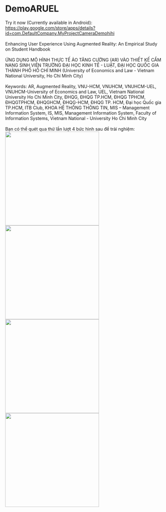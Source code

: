 # DemoARUEL
Try it now (Currently available in Android): https://play.google.com/store/apps/details?id=com.DefaultCompany.MyProjectCameraDemohihi
<br>
<br>
Enhancing User Experience Using Augmented Reality: An Empirical Study on Student Handbook
<br>
<br>
ỨNG DỤNG MÔ HÌNH THỰC TẾ ẢO TĂNG CƯỜNG (AR) VÀO THIẾT KẾ CẨM NANG SINH VIÊN TRƯỜNG ĐẠI HỌC KINH TẾ - LUẬT, ĐẠI HỌC QUỐC GIA THÀNH PHỐ HỒ CHÍ MINH (University of
Economics and Law - Vietnam National University, Ho Chi Minh City)
<br>
<br>
Keywords: AR, Augmented Reality, VNU-HCM, VNUHCM, VNUHCM-UEL, VNUHCM-University of Economics and Law, UEL, Vietnam National University Ho Chi Minh City, ĐHQG, ĐHQG TP.HCM, ĐHQG TPHCM, ĐHQGTPHCM, ĐHQGHCM, ĐHQG-HCM, ĐHQG TP. HCM, Đại học Quốc gia TP.HCM, ITB Club, KHOA HỆ THỐNG THÔNG TIN, MIS – Management Information System, IS, MIS, Management Information System, Faculty of Information Systems, Vietnam National - University Ho Chi Minh City
<br>
<br>
Bạn có thể quét qua thử lần lượt 4 bức hình sau để trải nghiệm:
<br>
<img style="width:300px" src="https://cca.uel.edu.vn/Resources/Images/SubDomain/cca/UEL%20Brand%20Toolkit/UEL%20-%20logo%20official.png">
<br>
<img style="width:300px" src="https://static.ybox.vn/2021/10/4/1634153105636-dkhethongthongtin-z21440oty-avatar.png">
<br>
<img style="width:300px" src="https://www.uel.edu.vn/Resources/imagesPortlet/f8c29ff1-ab51-4d71-a17f-087fe5af9db3/Artboard%202.png">
<br>
<img style="width:300px" src="https://busmediavn.com/wp-content/uploads/2019/08/lo-trinh-bus-33-tphcm-2.jpg">


